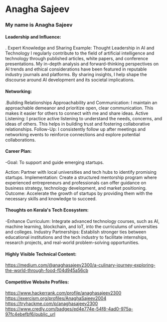 # Anagha Sajeev

### My name is Anagha Sajeev


#### Leadership and Influence:

. Expert Knowledge and Sharing Example: Thought Leadership in AI and Technology I regularly contribute to the field of artificial intelligence and technology through published articles, white papers, and conference presentations. My in-depth analysis and forward-thinking perspectives on AI trends and ethical considerations have been featured in reputable industry journals and platforms. By sharing insights, I help shape the discourse around AI development and its societal implications.
#### Networking:

.Building Relationships Approachability and Communication: I maintain an approachable demeanor and prioritize open, clear communication. This makes it easier for others to connect with me and share ideas. Active Listening: I practice active listening to understand the needs, concerns, and ideas of others. This helps in building trust and fostering collaborative relationships. Follow-Up: I consistently follow up after meetings and networking events to reinforce connections and explore potential collaborations.

#### Career Plan:

-Goal: To support and guide emerging startups.

Action: Partner with local universities and tech hubs to identify promising startups. Implementation: Create a structured mentorship program where experienced entrepreneurs and professionals can offer guidance on business strategy, technology development, and market positioning. Outcome: Accelerate the growth of startups by providing them with the necessary skills and knowledge to succeed.
#### Thoughts on Kerala's Tech Ecosystem:
-Enhance Curriculum: Integrate advanced technology courses, such as AI, machine learning, blockchain, and IoT, into the curriculums of universities and colleges. Industry Partnerships: Establish stronger ties between educational institutions and the tech industry to facilitate internships, research projects, and real-world problem-solving opportunities.


#### Highly Visible Technical Content:

https://medium.com/@anaghasajeev2300/a-culinary-journey-exploring-the-world-through-food-f04d945a56cb


#### Competitive Website Profiles:

https://www.hackerrank.com/profile/anaghasajeev2300
https://exercism.org/profiles/AnaghaSajeev2004
https://tryhackme.com/p/anaghasajeev2300
https://www.credly.com/badges/ed4e774e-54f8-4ad0-975a-97fc4ebefbf6/public_url



